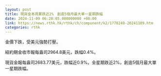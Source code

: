 ```yaml
---
layout: post
title: 現貨金本周累跌近2%　創逾5個月最大單一星期跌幅
date: 2024-11-09 06:28:05.000000000 +08:00
link: https://news.rthk.hk/rthk/ch/component/k2/1778249-20241109.htm
categories: rthk
---
```


金價下跌，受美元強勢打壓。

紐約期金收市報每盎司2964.8美元，跌幅0.4%。

現貨金報每盎司2683.77美元，跌幅近0.9%。全星期跌近2%，創逾5個月最大單一星期跌幅。
